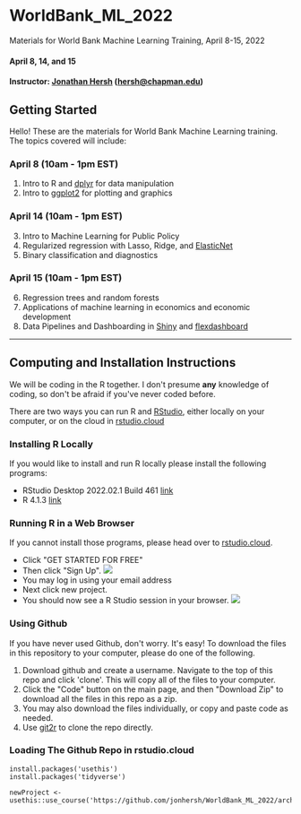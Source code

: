 # WorldBank_ML_2022
 Materials for World Bank Machine Learning Training, April 8-15, 2022


#### April 8, 14, and 15
#### Instructor: [Jonathan Hersh](https://jonathan-hersh.com) (hersh@chapman.edu) 


## Getting Started

Hello! These are the materials for World Bank Machine Learning training. The topics covered will include:

### April 8 (10am - 1pm EST)
1. Intro to R and [dplyr](https://dplyr.tidyverse.org/) for data manipulation
2. Intro to [ggplot2](https://ggplot2.tidyverse.org) for plotting and graphics

### April 14 (10am - 1pm EST)
3. Intro to Machine Learning for Public Policy 
4. Regularized regression with Lasso, Ridge, and [ElasticNet](https://glmnet.stanford.edu/articles/glmnet.html)
5. Binary classification and diagnostics

### April 15 (10am - 1pm EST)
6. Regression trees and random forests 
7. Applications of machine learning in economics and economic development
8. Data Pipelines and Dashboarding in [Shiny](https://shiny.rstudio.com/) and [flexdashboard](https://pkgs.rstudio.com/flexdashboard/) 


------

## Computing and Installation Instructions

We will be coding in the R together. I don't presume **any** knowledge of coding, so don't be afraid if you've never coded before. 

There are two ways you can run R and [RStudio](https://rstudio.com/), either locally on your computer, or on the cloud in [rstudio.cloud](rstudio.cloud)

### Installing R Locally

If you would like to install and run R locally please install the following programs:

* RStudio Desktop 2022.02.1 Build 461 [link](https://www.rstudio.com/products/rstudio/download/#download)
* R 4.1.3 [link](https://cran.r-project.org/bin/windows/base/)

### Running R in a Web Browser

If you cannot install those programs, please head over to [rstudio.cloud](https://rstudio.cloud). 

* Click "GET STARTED FOR FREE" 
* Then click "Sign Up". 
![](images/rstudio.cloud.PNG)
* You may log in using your email address
* Next click new project. 
* You should now see a R Studio session in your browser. 
![](images/rstudio_console.PNG)


### Using Github

If you have never used Github, don't worry. It's easy! To download the files in this repository to your computer, please do one of the following. 

1. Download github and create a username. Navigate to the top of this repo and click 'clone'. This will copy all of the files to your computer. 
2. Click the "Code" button on the main page, and then "Download Zip" to download all the files in this repo as a zip. 
3. You may also download the files individually, or copy and paste code as needed. 
4. Use [git2r](https://github.com/ropensci/git2r) to clone the repo directly.  

### Loading The Github Repo in rstudio.cloud

```
install.packages('usethis')
install.packages('tidyverse')

newProject <- usethis::use_course('https://github.com/jonhersh/WorldBank_ML_2022/archive/refs/heads/main.zip')




